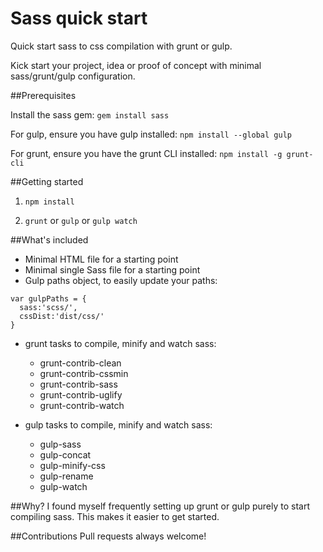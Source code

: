 Sass quick start
================

Quick start sass to css compilation with grunt or gulp. 

Kick start your project, idea or proof of concept with minimal sass/grunt/gulp configuration.


##Prerequisites

Install the sass gem: `gem install sass`

For gulp, ensure you have gulp installed:
`npm install --global gulp`

For grunt, ensure you have the grunt CLI installed:
`npm install -g grunt-cli`

##Getting started
1) `npm install`

2) `grunt` or `gulp` or `gulp watch`

##What's included
- Minimal HTML file for a starting point
- Minimal single Sass file for a starting point
- Gulp paths object, to easily update your paths:
```
var gulpPaths = {
  sass:'scss/',
  cssDist:'dist/css/'
}
```
- grunt tasks to compile, minify and watch sass:
  - grunt-contrib-clean
  - grunt-contrib-cssmin
  - grunt-contrib-sass
  - grunt-contrib-uglify
  - grunt-contrib-watch
  
- gulp tasks to compile, minify and watch sass:
  - gulp-sass
  - gulp-concat
  - gulp-minify-css
  - gulp-rename
  - gulp-watch



##Why?
I found myself frequently setting up grunt or gulp purely to start compiling sass. This makes it easier to get started.

##Contributions
Pull requests always welcome!
